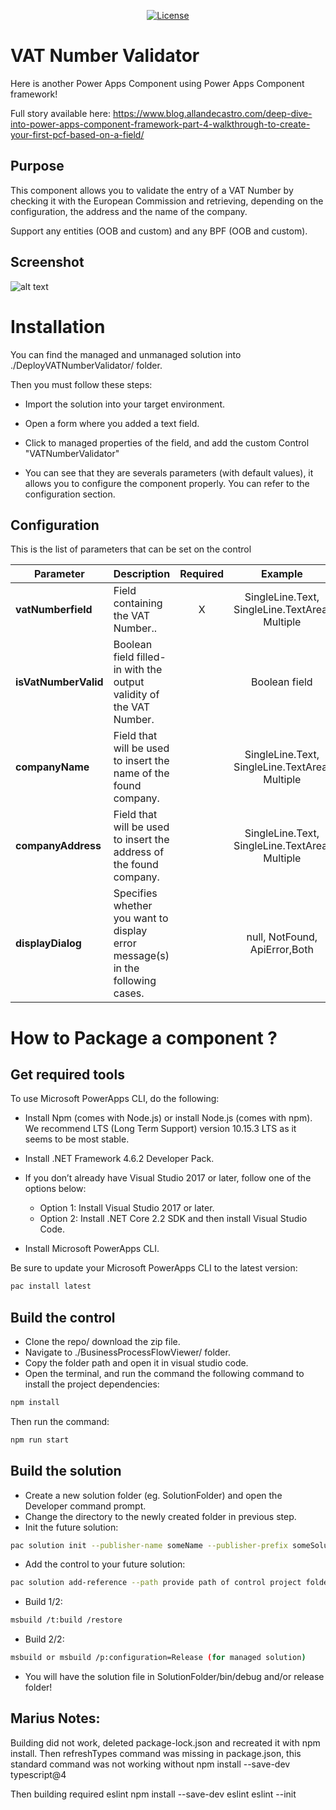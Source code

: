 <p align="center">
<a href="https://github.com/allandecastro/VATNumberValidator/blob/master/LICENSE"><img src="https://img.shields.io/badge/license-MIT-blue.svg" alt="License"/></a>
</p>

# VAT Number Validator
 
Here is another Power Apps Component using Power Apps Component framework!

Full story available here: https://www.blog.allandecastro.com/deep-dive-into-power-apps-component-framework-part-4-walkthrough-to-create-your-first-pcf-based-on-a-field/


## Purpose

This component allows you to validate the entry of a VAT Number by checking it with the European Commission and retrieving, depending on the configuration, the address and the name of the company.

Support any entities (OOB and custom) and any BPF (OOB and custom).

## Screenshot

![alt text](https://github.com/allandecastro/VATNumberValidator/blob/master/video.gif?raw=true)

# Installation

You can find the managed and unmanaged solution into ./DeployVATNumberValidator/ folder.

Then you must follow these steps:

* Import the solution into your target environment.

* Open a form where you added a text field.

* Click to managed properties of the field, and add the custom Control "VATNumberValidator"

* You can see that they are severals parameters (with default values), it allows you to configure the component properly. You can refer to the configuration section.

## Configuration

This is the list of parameters that can be set on the control

|Parameter|Description|Required|Example|
|---------|-----------|:----:|:---:|
|**vatNumberfield**|Field containing the VAT Number..|X|SingleLine.Text, SingleLine.TextArea, Multiple|
|**isVatNumberValid**|Boolean field filled-in with the output validity of the VAT Number.||Boolean field|
|**companyName**|Field that will be used to insert the name of the found company.||SingleLine.Text, SingleLine.TextArea, Multiple|
|**companyAddress**|Field that will be used to insert the address of the found company.||SingleLine.Text, SingleLine.TextArea, Multiple|
|**displayDialog**|Specifies whether you want to display error message(s) in the following cases.||null, NotFound, ApiError,Both|


# How to Package a component ?

## Get required tools

To use Microsoft PowerApps CLI, do the following:

* Install Npm (comes with Node.js) or install Node.js (comes with npm). We recommend LTS (Long Term Support) version 10.15.3 LTS as it seems to be most stable.

* Install .NET Framework 4.6.2 Developer Pack.

* If you don’t already have Visual Studio 2017 or later, follow one of the options below:

  * Option 1: Install Visual Studio 2017 or later.
  * Option 2: Install .NET Core 2.2 SDK and then install Visual Studio Code.
* Install Microsoft PowerApps CLI.

Be sure to update your Microsoft PowerApps CLI to the latest version: 
```bash
pac install latest
```
## Build the control

* Clone the repo/ download the zip file.
* Navigate to ./BusinessProcessFlowViewer/ folder.
* Copy the folder path and open it in visual studio code.
* Open the terminal, and run the command the following command to install the project dependencies:
```bash
npm install
```
Then run the command:
```bash
npm run start
```
## Build the solution

* Create a new solution folder (eg. SolutionFolder) and open the Developer command prompt.
* Change the directory to the newly created folder in previous step.
* Init the future solution:
```bash
pac solution init --publisher-name someName --publisher-prefix someSolutionPrefix
``` 
* Add the control to your future solution:
```bash
pac solution add-reference --path provide path of control project folder where the pcf.proj is available
``` 
* Build 1/2:
```bash
msbuild /t:build /restore
``` 
* Build 2/2:
```bash
msbuild or msbuild /p:configuration=Release (for managed solution)
``` 
* You will have the solution file in SolutionFolder/bin/debug and/or release folder!


## Marius Notes:
Building did not work, deleted package-lock.json and recreated it with npm install. 
Then refreshTypes command was missing in package.json, this standard command was not working without
npm install --save-dev typescript@4

Then building required eslint
npm install --save-dev eslint
eslint --init